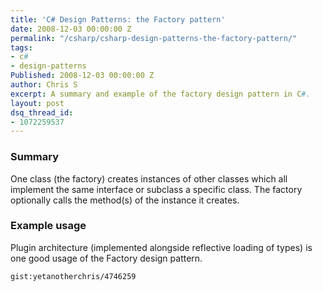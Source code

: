 ```yaml
---
title: 'C# Design Patterns: the Factory pattern'
date: 2008-12-03 00:00:00 Z
permalink: "/csharp/csharp-design-patterns-the-factory-pattern/"
tags:
- c#
- design-patterns
Published: 2008-12-03 00:00:00 Z
author: Chris S
excerpt: A summary and example of the factory design pattern in C#.
layout: post
dsq_thread_id:
- 1072259537
---
```


### Summary

One class (the factory) creates instances of other classes which all implement the same interface or subclass a specific class. The factory optionally calls the method(s) of the instance it creates.

<!--more-->

### Example usage

Plugin architecture (implemented alongside reflective loading of types) is one good usage of the Factory design pattern. 

`gist:yetanotherchris/4746259`